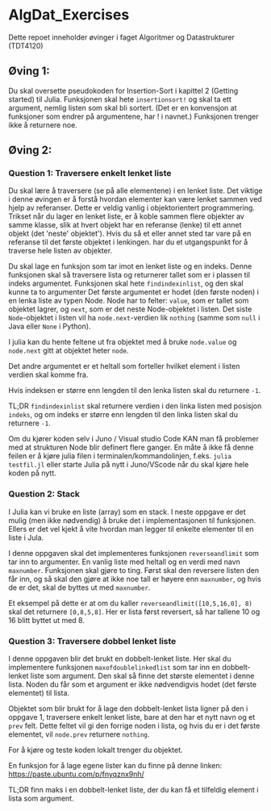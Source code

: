 # AlgDat_Exercises

Dette repoet inneholder øvinger i faget Algoritmer og Datastrukturer (TDT4120)

## **Øving 1:**

Du skal oversette pseudokoden for Insertion-Sort i kapittel 2 (Getting started) til Julia. Funksjonen skal hete `insertionsort!` og skal ta ett argument, nemlig listen som skal bli sortert. (Det er en konvensjon at funksjoner som endrer på argumentene, har ! i navnet.) Funksjonen trenger ikke å returnere noe.

## **Øving 2:**

### Question 1: Traversere enkelt lenket liste 

Du skal lære å traversere (se på alle elementene) i en lenket liste. Det viktige i denne øvingen er å forstå hvordan elementer kan være lenket sammen ved hjelp av referanser. Dette er veldig vanlig i objektorientert programmering. Trikset når du lager en lenket liste, er å koble sammen flere objekter av samme klasse, slik at hvert objekt har en referanse (lenke) til ett annet objekt (det 'neste' objektet'). Hvis du så et eller annet sted tar vare på en referanse til det første objektet i lenkingen. har du et utgangspunkt for å traverse hele listen av objekter.

Du skal lage en funksjon som tar imot en lenket liste og en indeks. Denne funksjonen skal så traversere lista og returnerer tallet som er i plassen til indeks argumentet. Funksjonen skal hete `findindexinlist`, og den skal kunne ta to argumenter Det første argumentet er hodet (den første noden) i en lenka liste av typen Node. Node har to felter: `value`, som er tallet som objektet lagrer, og `next`, som er det neste Node-objektet i listen. Det siste `Node`-objektet i listen vil ha `node.next`-verdien lik `nothing` (samme som `null` i Java eller `None` i Python).

I julia kan du hente feltene ut fra objektet med å bruke `node.value` og `node.next` gitt at objektet heter `node`.

Det andre argumentet er et heltall som forteller hvilket element i listen verdien skal komme fra.

Hvis indeksen er større enn lengden til den lenka listen skal du returnere `-1`.

TL;DR `findindexinlist` skal returnere verdien i den linka listen med posisjon `indeks`, og om indeks er større enn lengden til den linka listen skal du returnere `-1`.

Om du kjører koden selv i Juno / Visual studio Code KAN man få problemer med at strukturen Node blir definert flere ganger. En måte å ikke få denne feilen er å kjøre julia filen i terminalen/kommandolinjen, f.eks. `julia testfil.jl` eller starte Julia på nytt i Juno/VScode når du skal kjøre hele koden på nytt.

### Question 2: Stack 

I Julia kan vi bruke en liste (array) som en stack. I neste oppgave er det mulig (men ikke nødvendig) å bruke det i implementasjonen til funksjonen. Ellers er det vel kjekt å vite hvordan man legger til enkelte elementer til en liste i Jula.

I denne oppgaven skal det implementeres funksjonen `reverseandlimit` som tar inn to argumenter. En vanlig liste med heltall og en verdi med navn `maxnumber`. Funksjonen skal gjøre to ting. Først skal den reversere listen den får inn, og så skal den gjøre at ikke noe tall er høyere enn `maxnumber`, og hvis de er det, skal de byttes ut med `maxnumber`.

Et eksempel på dette er at om du kaller `reverseandlimit([10,5,16,0], 8)` skal det returnere `[0,8,5,8]`. Her er lista først reversert, så har tallene 10 og 16 blitt byttet ut med 8.

### Question 3: Traversere dobbel lenket liste 

I denne oppgaven blir det brukt en dobbelt-lenket liste. Her skal du implementere funksjonen `maxofdoublelinkedlist` som tar inn en dobbelt-lenket liste som argument. Den skal så finne det største elementet i denne lista. Noden du får som et argument er ikke nødvendigvis hodet (det første elementet) til lista.

Objektet som blir brukt for å lage den dobbelt-lenket lista ligner på den i oppgave 1, traversere enkelt lenket liste, bare at den har et nytt navn og et `prev` felt. Dette feltet vil gi den forrige noden i lista, og hvis du er i det første elementet, vil `node.prev` returnere `nothing`.

For å kjøre og teste koden lokalt trenger du objektet.

En funksjon for å lage egene lister kan du finne på denne linken: https://paste.ubuntu.com/p/fnyqznx9nh/

TL;DR finn maks i en dobbelt-lenket liste, der du kan få et tilfeldig element i lista som argument.
